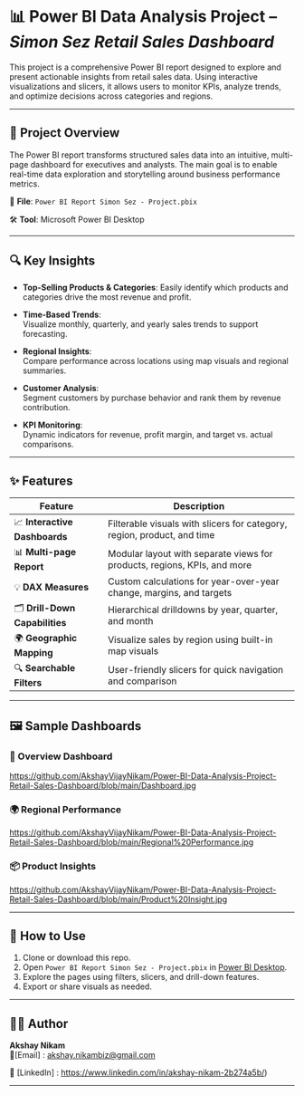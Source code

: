 # 📊 Power BI Data Analysis Project – *Simon Sez Retail Sales Dashboard*

This project is a comprehensive Power BI report designed to explore and present actionable insights from retail sales data. Using interactive visualizations and slicers, it allows users to monitor KPIs, analyze trends, and optimize decisions across categories and regions.

---

## 🧾 Project Overview

The Power BI report transforms structured sales data into an intuitive, multi-page dashboard for executives and analysts. The main goal is to enable real-time data exploration and storytelling around business performance metrics.

📁 **File**: `Power BI Report Simon Sez - Project.pbix`

🛠 **Tool**: Microsoft Power BI Desktop

---

## 🔍 Key Insights

- **Top-Selling Products & Categories**: 
  Easily identify which products and categories drive the most revenue and profit.

- **Time-Based Trends**:  
  Visualize monthly, quarterly, and yearly sales trends to support forecasting.

- **Regional Insights**:  
  Compare performance across locations using map visuals and regional summaries.

- **Customer Analysis**:  
  Segment customers by purchase behavior and rank them by revenue contribution.

- **KPI Monitoring**:  
  Dynamic indicators for revenue, profit margin, and target vs. actual comparisons.

---

## ✨ Features

| Feature                        | Description                                                                  |
|-------------------------------|------------------------------------------------------------------------------|
| 📈 **Interactive Dashboards** | Filterable visuals with slicers for category, region, product, and time      |
| 📊 **Multi-page Report**      | Modular layout with separate views for products, regions, KPIs, and more     |
| 💡 **DAX Measures**           | Custom calculations for year-over-year change, margins, and targets          |
| 🗂 **Drill-Down Capabilities**| Hierarchical drilldowns by year, quarter, and month                          |
| 🌍 **Geographic Mapping**     | Visualize sales by region using built-in map visuals                         |
| 🔍 **Searchable Filters**     | User-friendly slicers for quick navigation and comparison                    |

---

## 🖼 Sample Dashboards



### 📌 Overview Dashboard
https://github.com/AkshayVijayNikam/Power-BI-Data-Analysis-Project-Retail-Sales-Dashboard/blob/main/Dashboard.jpg

### 🌍 Regional Performance
https://github.com/AkshayVijayNikam/Power-BI-Data-Analysis-Project-Retail-Sales-Dashboard/blob/main/Regional%20Performance.jpg

### 📦 Product Insights
https://github.com/AkshayVijayNikam/Power-BI-Data-Analysis-Project-Retail-Sales-Dashboard/blob/main/Product%20Insight.jpg

---

## 🚀 How to Use

1. Clone or download this repo.
2. Open `Power BI Report Simon Sez - Project.pbix` in [Power BI Desktop](https://powerbi.microsoft.com/desktop).
3. Explore the pages using filters, slicers, and drill-down features.
4. Export or share visuals as needed.

---

## 👨‍💼 Author

**Akshay Nikam**  
📧[Email] : akshay.nikambiz@gmail.com 

💼 [LinkedIn] : https://www.linkedin.com/in/akshay-nikam-2b274a5b/) 

---

